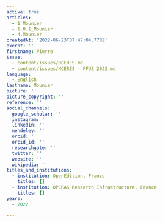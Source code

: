 ```yaml
---
active: true
articles:
  - 1_Mounier
  - 1.0.1_Mounier
  - 4.Mounier
createdAt: '2022-06-23T07:47:04.770Z'
exerpt: ''
firstname: Pierre
issue:
  - content/issues/HCERES.md
  - content/issues/HCERES - PFUE 2022.md
language:
  - English
lastname: Mounier
picture: ''
picture_copyright: ''
reference: ''
social_channels:
  google_scholar: ''
  instagram: ''
  linkedin: ''
  mendeley: ''
  orcid: ''
  orcid_id: ''
  researchgate: ''
  twitter: ''
  website: ''
  wikipedia: ''
titles_and_institutions:
  - institution: OpenEdition, France
    titles: []
  - institution: OPERAS Research Infrastructure, France
    titles: []
years:
  - 2022

---
```

